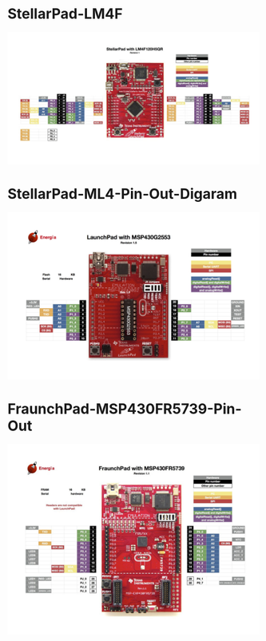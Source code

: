 # StellarPad-LM4F

![](../images/useful/StellarPad-LM4F.jpg)

# StellarPad-ML4-Pin-Out-Digaram

![](../images/useful/StellarPad-ML4-Pin-Out-Digaram.jpg)

# FraunchPad-MSP430FR5739-Pin-Out

![](../images/useful/FraunchPad-MSP430FR5739-Pin-Out.jpg)
